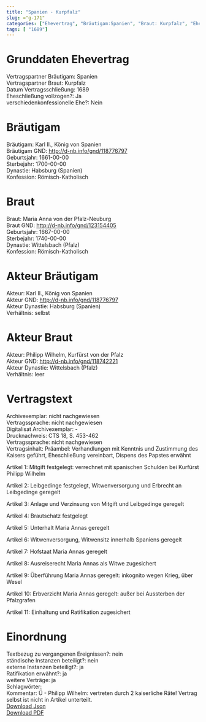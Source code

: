 ```yaml
---
title: "Spanien - Kurpfalz"
slug: ="g-171"
categories: ["Ehevertrag", "Bräutigam:Spanien", "Braut: Kurpfalz", "Eheschließung vollzogen?:Ja", "verschiedenkonfessionelle Ehe?:Nein", "Dynastie Bräutigam:Habsburg (Spanien)", "Akteur Bräutigam:Karl II., König von Spanien", "Akteur Braut:Philipp Wilhelm, Kurfürst von der Pfalz", "Textbezug?:nein", "Ständisch?:nein", "Ratifikation?:ja", "Sonstiges?:ja", "Bräutigam:Spanien", "Braut: Kurpfalz"]
tags: [ "1689"]
---
```

<!--more-->

# Grunddaten Ehevertrag

Vertragspartner Bräutigam: Spanien<br>
Vertragspartner Braut: Kurpfalz<br>
Datum Vertragsschließung: 1689<br>
Eheschließung vollzogen?: Ja<br>
verschiedenkonfessionelle Ehe?: Nein<br>
# Bräutigam

Bräutigam: Karl II., König von Spanien<br>
Bräutigam GND: http://d-nb.info/gnd/118776797<br>
Geburtsjahr: 1661-00-00<br>
Sterbejahr: 1700-00-00<br>
Dynastie: Habsburg (Spanien)<br>
Konfession: Römisch-Katholisch<br>
# Braut

Braut: Maria Anna von der Pfalz-Neuburg<br>
Braut GND: http://d-nb.info/gnd/123154405<br>
Geburtsjahr: 1667-00-00<br>
Sterbejahr: 1740-00-00<br>
Dynastie: Wittelsbach (Pfalz)<br>
Konfession: Römisch-Katholisch<br>
# Akteur Bräutigam

Akteur: Karl II., König von Spanien<br>
Akteur GND: http://d-nb.info/gnd/118776797<br>
Akteur Dynastie: Habsburg (Spanien)<br>
Verhältnis: selbst<br>
# Akteur Braut

Akteur: Philipp Wilhelm, Kurfürst von der Pfalz<br>
Akteur GND: http://d-nb.info/gnd/118742221<br>
Akteur Dynastie: Wittelsbach (Pfalz)<br>
Verhältnis: leer<br>
# Vertragstext

Archivexemplar: nicht nachgewiesen<br>
Vertragssprache: nicht nachgewiesen<br>
Digitalisat Archivexemplar: -<br>
Drucknachweis: CTS 18, S. 453-462<br>
Vertragssprache: nicht nachgewiesen<br>
Vertragsinhalt: Präambel: Verhandlungen mit Kenntnis und Zustimmung des Kaisers geführt, Eheschließung vereinbart, Dispens des Papstes erwähnt

Artikel 1: Mitgift festgelegt: verrechnet mit spanischen Schulden bei Kurfürst Philipp Wilhelm

Artikel 2: Leibgedinge festgelegt, Witwenversorgung und Erbrecht an Leibgedinge geregelt

Artikel 3: Anlage und Verzinsung von Mitgift und Leibgedinge geregelt

Artikel 4: Brautschatz festgelegt

Artikel 5: Unterhalt Maria Annas geregelt

Artikel 6: Witwenversorgung, Witwensitz innerhalb Spaniens geregelt

Artikel 7: Hofstaat Maria Annas geregelt

Artikel 8: Ausreiserecht Maria Annas als Witwe zugesichert 

Artikel 9: Überführung Maria Annas geregelt: inkognito wegen Krieg, über Wesel

Artikel 10: Erbverzicht Maria Annas geregelt: außer bei Aussterben der Pfalzgrafen

Artikel 11: Einhaltung und Ratifikation zugesichert<br>
# Einordnung

Textbezug zu vergangenen Ereignissen?: nein<br>
ständische Instanzen beteiligt?: nein<br>
externe Instanzen beteiligt?: ja<br>
Ratifikation erwähnt?: ja<br>
weitere Verträge: ja<br>
Schlagwörter: <br>
Kommentar: Ü - Philipp Wilhelm: vertreten durch 2 kaiserliche Räte!
Vertrag selbst ist nicht in Artikel unterteilt.<br>
[Download Json](/vertraege/vertrag-171.json)<br>
[Download PDF](/vertraege/v133.pdf)